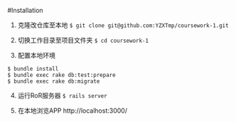 #Installation

1. 克隆改仓库至本地
```$ git clone git@github.com:YZXTmp/coursework-1.git```

2. 切换工作目录至项目文件夹
```$ cd coursework-1```

3. 配置本地环境
```
$ bundle install
$ bundle exec rake db:test:prepare
$ bundle exec rake db:migrate
```
4. 运行RoR服务器
```$ rails server```

5. 在本地浏览APP http://localhost:3000/
